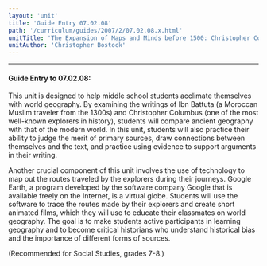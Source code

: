 ```yaml
---
layout: 'unit'
title: 'Guide Entry 07.02.08'
path: '/curriculum/guides/2007/2/07.02.08.x.html'
unitTitle: 'The Expansion of Maps and Minds before 1500: Christopher Columbus, Ibn Battuta, and Google Earth'
unitAuthor: 'Christopher Bostock'
---
```


<body>
<hr/>
 <h4>
  Guide Entry to 07.02.08:
 </h4>
 <p>
  This unit is designed to help middle school students acclimate themselves with world geography. By examining the writings of Ibn Battuta (a Moroccan Muslim traveler from the 1300s) and Christopher Columbus (one of the most well-known explorers in history), students will compare ancient geography with that of the modern world. In this unit, students will also practice their ability to judge the merit of primary sources, draw connections between themselves and the text, and practice using evidence to support arguments in their writing.
 </p>
<p>
  Another crucial component of this unit involves the use of technology to map out the routes traveled by the explorers during their journeys. Google Earth, a program developed by the software company Google that is available freely on the Internet, is a virtual globe. Students will use the software to trace the routes made by their explorers and create short animated films, which they will use to educate their classmates on world geography. The goal is to make students active participants in learning geography and to become critical historians who understand historical bias and the importance of different forms of sources.
 </p>
<p>
  (Recommended for Social Studies, grades 7-8.)
 </p>

</body>
